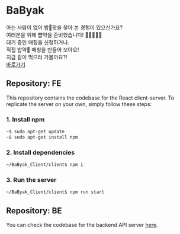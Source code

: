 # BaByak
아는 사람이 없어 밥🍚팟을 찾아 본 경험이 있으신가요?  
여러분을 위해 뺩약을 준비했습니다! 🍔🍜🍕🥗🍦  
대기 중인 매칭을 신청하거나.  
직접 밥약🍚 매칭을 만들어 보아요!  
지금 같이 먹으러 가볼까요?!  
[바로가기](http://43.206.67.181:3000/)  

## Repository: FE
This repository contains the codebase for the React client-server. To replicate the server on your own, simply follow these steps:  
  
### 1. Install npm
```bash
~$ sudo apt-get update
~$ sudo apt-get install npm
```
### 2. Install dependencies
```bash
~/BaByak_Client/client$ npm i
```
### 3. Run the server
```bash
~/BaByak_Client/client$ npm run start
```

## Repository: BE
You can check the codebase for the backend API server [here](https://github.com/pcjs156/babyak-be).
